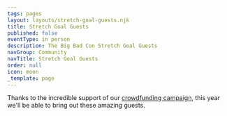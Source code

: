 ```yaml
---
tags: pages
layout: layouts/stretch-goal-guests.njk
title: Stretch Goal Guests
published: false
eventType: in person
description: The Big Bad Con Stretch Goal Guests
navGroup: Community
navTitle: Stretch Goal Guests
order: null
icon: moon
_template: page
---
```


Thanks to the incredible support of our [crowdfunding campaign](https://www.backerkit.com/c/projects/big-bad-con-inc/big-bad-con-2024), this year we'll be able to bring out these amazing guests.
